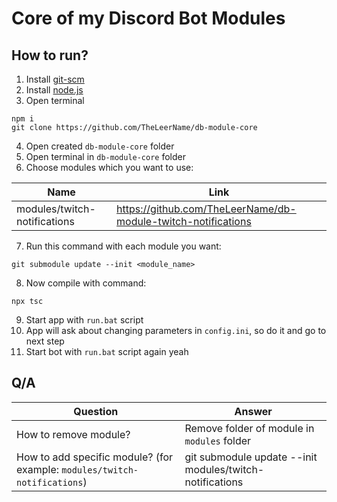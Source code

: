 # Core of my Discord Bot Modules

## How to run?
1. Install [git-scm](https://git-scm.com)
2. Install [node.js](https://nodejs.org)
3. Open terminal
```
npm i
git clone https://github.com/TheLeerName/db-module-core
```
4. Open created `db-module-core` folder
5. Open terminal in `db-module-core` folder
6. Choose modules which you want to use:

| Name | Link |
|---|---|
| modules/twitch-notifications | https://github.com/TheLeerName/db-module-twitch-notifications |
7. Run this command with each module you want:
```
git submodule update --init <module_name>
```
8. Now compile with command:
```
npx tsc
```
9. Start app with `run.bat` script
10. App will ask about changing parameters in `config.ini`, so do it and go to next step
11. Start bot with `run.bat` script again yeah

## Q/A
| Question | Answer |
|---|---|
| How to remove module? | Remove folder of module in `modules` folder |
| How to add specific module? (for example: `modules/twitch-notifications`) | git submodule update --init modules/twitch-notifications |